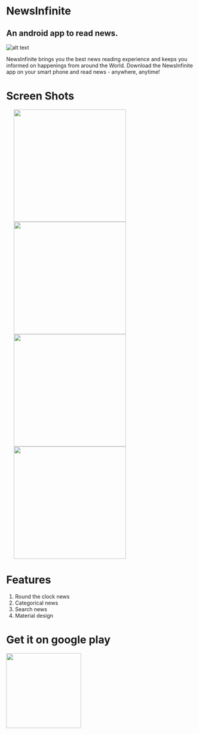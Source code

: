 # NewsInfinite
## An android app to read news.

![alt text](https://github.com/vicky7230/NewsInfinite/blob/master/app/src/main/res/mipmap-xxxhdpi/ic_launcher.png "Logo")

NewsInfinite brings you the best news reading experience and keeps you informed on happenings from around the World. Download the NewsInfinite app on your smart phone and read news - anywhere, anytime!

# Screen Shots

<img width='300' hspace='20' src='https://github.com/vicky7230/NNewsInfinite/blob/master/graphics/1.jpg' />
<img width='300' hspace='20' src='https://github.com/vicky7230/NewsInfinite/blob/master/graphics/2.jpg' />
<img width='300' hspace='20' src='https://github.com/vicky7230/NewsInfinite/blob/master/graphics/3.jpg' />
<img width='300' hspace='20' src='https://github.com/vicky7230/NewsInfinite/blob/master/graphics/4.jpg' />

# Features

1. Round the clock news
2. Categorical news
3. Search news
4. Material design

# Get it on google play

[<img src="https://play.google.com/intl/en_us/badges/images/generic/en-play-badge.png" width="200">](https://play.google.com/store/apps/details?id=com.awesome.vicky.newsinfinite&hl=en)
